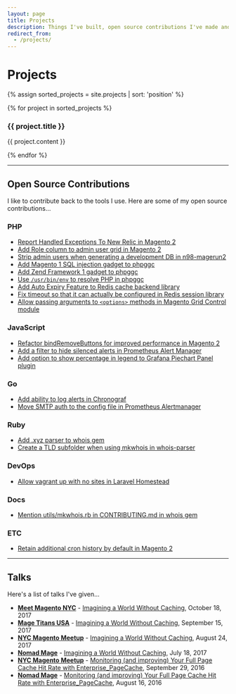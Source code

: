 ```yaml
---
layout: page
title: Projects
description: Things I've built, open source contributions I've made and talks I've given.
redirect_from:
  - /projects/
---
```


# Projects

{% assign sorted_projects = site.projects | sort: 'position' %}

{% for project in sorted_projects %}

### {{ project.title }}

{{ project.content }}

{% endfor %}

---

## Open Source Contributions

I like to contribute back to the tools I use. Here are some of my open source contributions...

### PHP

- [Report Handled Exceptions To New Relic in Magento 2](https://github.com/magento/magento2/pull/11944)
- [Add Role column to admin user grid in Magento 2](https://github.com/magento/magento2/pull/10891#issuecomment-332806807)
- [Strip admin users when generating a development DB in n98-magerun2](https://github.com/netz98/n98-magerun2/pull/309)
- [Add Magento 1 SQL injection gadget to phpggc](https://github.com/ambionics/phpggc/pull/9)
- [Add Zend Framework 1 gadget to phpggc](https://github.com/ambionics/phpggc/pull/8)
- [Use `/usr/bin/env` to resolve PHP in phpggc](https://github.com/ambionics/phpggc/pull/5)
- [Add Auto Expiry Feature to Redis cache backend library](https://github.com/colinmollenhour/Cm_Cache_Backend_Redis/pull/111)
- [Fix timeout so that it can actually be configured in Redis session library](https://github.com/colinmollenhour/Cm_RedisSession/pull/86)
- [Allow passing arguments to `<options>` methods in Magento Grid Control module](https://github.com/magento-hackathon/GridControl/pull/19)

### JavaScript

- [Refactor bindRemoveButtons for improved performance in Magento 2](https://github.com/magento/magento2/pull/1144)
- [Add a filter to hide silenced alerts in Prometheus Alert Manager](https://github.com/prometheus/alertmanager/pull/319)
- [Add option to show percentage in legend to Grafana Piechart Panel plugin](https://github.com/grafana/piechart-panel/pull/41)

### Go

- [Add ability to log alerts in Chronograf](https://github.com/influxdata/chronograf/pull/1477)
- [Move SMTP auth to the config file in Prometheus Alertmanager](https://github.com/prometheus/alertmanager/pull/308)

### Ruby


- [Add .xyz parser to whois gem](https://github.com/weppos/whois/pull/460)
- [Create a TLD subfolder when using mkwhois in whois-parser](https://github.com/weppos/whois-parser/pull/3/files)

### DevOps

- [Allow vagrant up with no sites in Laravel Homestead](https://github.com/laravel/homestead/pull/326)

### Docs

- [Mention utils/mkwhois.rb in CONTRIBUTING.md in whois gem](https://github.com/weppos/whois-parser/pull/4)

### ETC

- [Retain additional cron history by default in Magento 2](https://github.com/magento/magento2/pull/11463)

---

## Talks

Here's a list of talks I've given...

- [**Meet Magento NYC**](https://meetmagento.nyc/index.html) - [Imagining a World Without Caching](https://meetmagento.nyc/speakers.html), October 18, 2017
- [**Mage Titans USA**](https://usa.magetitans.com/) - [Imagining a World Without Caching](https://usa.magetitans.com/speakers/max-chadwick/), September 15, 2017
- [**NYC Magento Meetup**](https://www.meetup.com/NYC-Magento-Developers/) - [Imagining a World Without Caching](https://www.meetup.com/NYC-Magento-Developers/events/242254135/), August 24, 2017
- [**Nomad Mage**](https://nomadmage.com/) - [Imagining a World Without Caching](https://nomadmage.com/product/imagining-world-without-caching/), July 18, 2017
- [**NYC Magento Meetup**](https://www.meetup.com/NYC-Magento-Developers/) - [Monitoring (and improving) Your Full Page Cache Hit Rate with Enterprise_PageCache](https://www.meetup.com/NYC-Magento-Developers/events/233797698/), September 29, 2016
- [**Nomad Mage**](https://nomadmage.com/) - [Monitoring (and improving) Your Full Page Cache Hit Rate with Enterprise_PageCache](https://nomadmage.com/product/monitoring-improving-full-page-cache-hit-rate-enterprise_pagecache/), August 16, 2016
